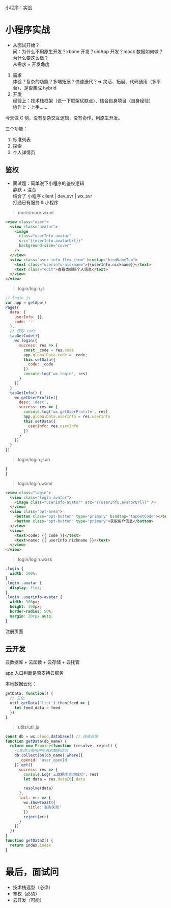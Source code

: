 小程序：实战

# 小程序实战

- 从面试开始？  
  问：为什么不用原生开发？kbone 开发？uniApp 开发？mock 数据如何做？为什么要这么做？  
  从需求 + 开发角度

1. 需求  
   体验？复杂的功能？多端拓展？快速迭代？=> 灵活、拓展、代码通用（多平台）、是否集成 hybrid
2. 开发  
   经验上：技术栈框架（说一下框架优缺点）、结合自身项目（自身经验）  
   协作上：上手......

今天做 C 侧，没有复杂交互逻辑，没有协作，用原生开发。

三个功能：

1. 标准列表
2. 探索
3. 个人详情页

## 鉴权

- 面试题：简单说下小程序的鉴权逻辑  
  静默 + 混合  
  结合了 小程序 client | dev_svr | wx_svr  
  打通已有服务 & 小程序

> more/more.wxml

```html
<view class="user">
  <view class="avatar">
    <image
      class="userInfo-avatar"
      src="{{userInfo.avatarUrl}}"
      background-size="cover"
    />
  </view>
  <view class="user-info flex-item" bindtap="bindNameTap">
    <text class="userinfo-nickname">{{userInfo.nickname}}</text>
    <text class="edit">查看或编辑个人信息</text>
  </view>
</view>
```

> login/login.js

```js
// login js
var app = getApp()
Page({
  data: {
    userInfo: {},
    code: '-'
  },
  // 获取 code
  tapGetCode(){
    wx.login({
      success: res => {
        const _code = res.code
        app.globalData.code = _code;
        this.setData({
          code: _code
        })
        console.log('wx.login', res)
      }
    })
  }
  tapGetInfo() {
    wx.getUserProfile({
      desc: 'desc',
      success: res => {
        console.log('wx.getUserProfile', res)
        app.globalData.userInfo = res.userInfo
        this.setData({
          userInfo: res.userInfo
        })
      }
    })
  }
})
```

> login/login.json

```js
{
}
```

> login/login.wxml

```html
<view class="login">
  <view class="login avator">
    <image class="userinfo-avator" src="{{userInfo.avatorUrl}}" />
  </view>
  <view class="opt-area">
    <button class="opt-button" type="primary" bindtap="tapGetCode"></button>
    <button class="opt-button" type="primary">获取用户信息</button>
  </view>
  <view>
    <text>code: {{ code }}</text>
    <text>name: {{ userInfo.nickname }}</text>
  </view>
</view>
```

> login/login.wxss

```css
.login {
  width: 100%;
}
.login .avatar {
  display: flex;
}
.login .userinfo-avatar {
  width: 300px;
  height: 300px;
  border-radius: 50%;
  margin: 20rpx auto;
}
```

注册页面

## 云开发

云数据库 + 云函数 + 云存储 + 云托管

app 入口判断是否支持云服务

本地数据云化：

```js
getData: function() {
  // 云化
  util.getData('list').then(feed => {
    let feed_data = feed
  })
}
```

> utils/util.js

```js
const db = wx.cloud.database() // 连接远端
function getData(db_name) {
  return new Promise(function (resolve, reject) {
    //查询当前用户所有的数据信息
    db.collection(db_name).where({
      _openid: 'user_openId'
    }).get({
      success: res => {
        console.Log('云数据库查询成功'，res)
        let data = res.data[0].data

        resolve(data)
      },
      fail: err => {
        wx.showToast({
          title:'查询失败'
        })
        reject(err)
      }
    })
  })
}
function getData2() {
  return index.index
}
```

# 最后，面试问

- 技术栈选型（必须）
- 鉴权（必须）
- 云开发（可能）
